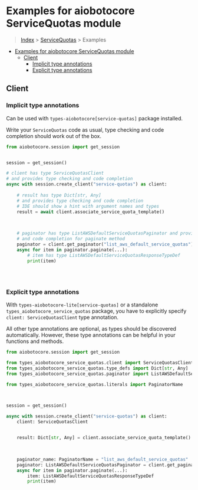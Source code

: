 <a id="examples-for-aiobotocore-servicequotas-module"></a>

# Examples for aiobotocore ServiceQuotas module

> [Index](../README.md) > [ServiceQuotas](./README.md) > Examples

- [Examples for aiobotocore ServiceQuotas module](#examples-for-aiobotocore-servicequotas-module)
  - [Client](#client)
    - [Implicit type annotations](#implicit-type-annotations)
    - [Explicit type annotations](#explicit-type-annotations)

<a id="client"></a>

## Client

<a id="implicit-type-annotations"></a>

### Implicit type annotations

Can be used with `types-aiobotocore[service-quotas]` package installed.

Write your `ServiceQuotas` code as usual, type checking and code completion
should work out of the box.

```python
from aiobotocore.session import get_session


session = get_session()

# client has type ServiceQuotasClient
# and provides type checking and code completion
async with session.create_client("service-quotas") as client:
    
    # result has type Dict[str, Any]
    # and provides type checking and code completion
    # IDE should show a hint with argument names and types
    result = await client.associate_service_quota_template()
    

    
    # paginator has type ListAWSDefaultServiceQuotasPaginator and provides type checking
    # and code completion for paginate method
    paginator = client.get_paginator("list_aws_default_service_quotas")
    async for item in paginator.paginate(...):
        # item has type ListAWSDefaultServiceQuotasResponseTypeDef
        print(item)
    

    
```

<a id="explicit-type-annotations"></a>

### Explicit type annotations

With `types-aiobotocore-lite[service-quotas]` or a standalone
`types_aiobotocore_service_quotas` package, you have to explicitly specify
`client: ServiceQuotasClient` type annotation.

All other type annotations are optional, as types should be discovered
automatically. However, these type annotations can be helpful in your functions
and methods.

```python
from aiobotocore.session import get_session

from types_aiobotocore_service_quotas.client import ServiceQuotasClient
from types_aiobotocore_service_quotas.type_defs import Dict[str, Any]
from types_aiobotocore_service_quotas.paginator import ListAWSDefaultServiceQuotasPaginator

from types_aiobotocore_service_quotas.literals import PaginatorName



session = get_session()

async with session.create_client("service-quotas") as client:
    client: ServiceQuotasClient

    
    result: Dict[str, Any] = client.associate_service_quota_template()
    

    
    paginator_name: PaginatorName = "list_aws_default_service_quotas"
    paginator: ListAWSDefaultServiceQuotasPaginator = client.get_paginator(paginator_name)
    async for item in paginator.paginate(...):
        item: ListAWSDefaultServiceQuotasResponseTypeDef
        print(item)
    

    
```
